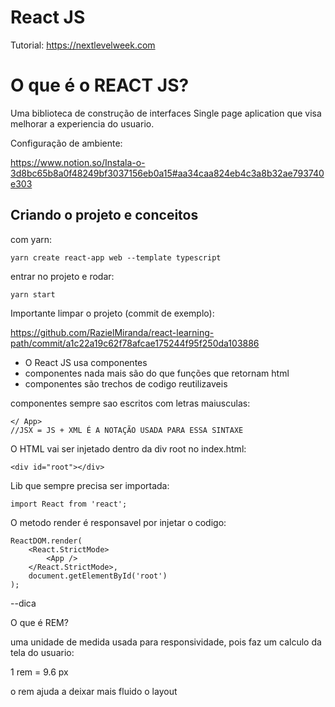 # React JS

Tutorial: https://nextlevelweek.com

# O que é o REACT JS?

Uma biblioteca de construção de interfaces Single page aplication que visa melhorar a experiencia do usuario.

Configuração de ambiente:

https://www.notion.so/Instala-o-3d8bc65b8a0f48249bf3037156eb0a15#aa34caa824eb4c3a8b32ae793740e303

## Criando o projeto e conceitos

com yarn:

    yarn create react-app web --template typescript

entrar no projeto e rodar:

    yarn start

Importante limpar o projeto (commit de exemplo):

https://github.com/RazielMiranda/react-learning-path/commit/a1c22a19c62f78afcae175244f95f250da103886

- O React JS usa componentes
- componentes nada mais são do que funções que retornam html
- componentes são trechos de codigo reutilizaveis

componentes sempre sao escritos com letras maiusculas:

    </ App>
    //JSX = JS + XML É A NOTAÇÃO USADA PARA ESSA SINTAXE

O HTML vai ser injetado dentro da div root no index.html:

    <div id="root"></div>

Lib que sempre precisa ser importada:

    import React from 'react';

O metodo render é responsavel por injetar o codigo:

    ReactDOM.render(
        <React.StrictMode>
            <App />
        </React.StrictMode>,
        document.getElementById('root')
    );

--dica

O que é REM?

uma unidade de medida usada para responsividade, pois faz um calculo da tela do usuario:

1 rem = 9.6 px

o rem ajuda a deixar mais fluido o layout
